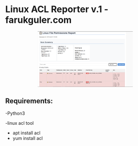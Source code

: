 # Linux ACL Reporter v.1 -farukguler.com

<p align="center">
  <img src="https://github.com/faruk-guler/Linux-ACL-Reporter/blob/main/lnx-acl.PNG" alt="Ansible Logo" width="300"/>
</p>

## Requirements:
-Python3

-linux acl tool
- apt install acl
- yum install acl
